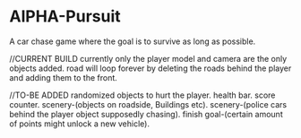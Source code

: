 # AlPHA-Pursuit
A car chase game where the goal is to survive as long as possible.

//CURRENT BUILD
currently only the player model and camera are the only objects added.
road will loop forever by deleting the roads behind the player and adding them to the front.

//TO-BE ADDED
randomized objects to hurt the player.
health bar.
score counter.
scenery-(objects on roadside, Buildings etc).
scenery-(police cars behind the player object supposedly chasing).
finish goal-(certain amount of points might unlock a new vehicle).
